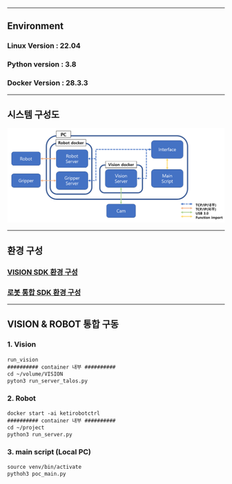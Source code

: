***
## Environment

### Linux Version : 22.04
### Python version : 3.8
### Docker Version : 28.3.3
***

## 시스템 구성도
![](img/system_diagram.png)
***

## 환경 구성
### [VISION SDK 환경 구성](VISION/README.md)

### [로봇 통합 SDK 환경 구성](ROBOT/README.md)

*** 

## VISION & ROBOT 통합 구동
### 1. Vision
```
run_vision
########## container 내부 ##########
cd ~/volume/VISION
pyton3 run_server_talos.py
```

### 2. Robot
```
docker start -ai ketirobotctrl
########## container 내부 ##########
cd ~/project
python3 run_server.py
```

### 3. main script (Local PC)
```
source venv/bin/activate
pythoh3 poc_main.py
```